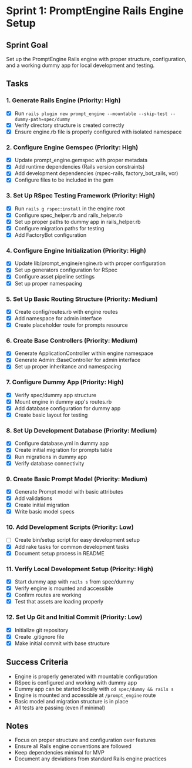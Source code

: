 # Sprint 1: PromptEngine Rails Engine Setup

## Sprint Goal

Set up the PromptEngine Rails engine with proper structure, configuration, and a working dummy app
for local development and testing.

## Tasks

### 1. Generate Rails Engine (Priority: High)

- [x] Run `rails plugin new prompt_engine --mountable --skip-test --dummy-path=spec/dummy`
- [x] Verify directory structure is created correctly
- [x] Ensure engine.rb file is properly configured with isolated namespace

### 2. Configure Engine Gemspec (Priority: High)

- [x] Update prompt_engine.gemspec with proper metadata
- [x] Add runtime dependencies (Rails version constraints)
- [x] Add development dependencies (rspec-rails, factory_bot_rails, vcr)
- [x] Configure files to be included in the gem

### 3. Set Up RSpec Testing Framework (Priority: High)

- [x] Run `rails g rspec:install` in the engine root
- [x] Configure spec_helper.rb and rails_helper.rb
- [x] Set up proper paths to dummy app in rails_helper.rb
- [x] Configure migration paths for testing
- [x] Add FactoryBot configuration

### 4. Configure Engine Initialization (Priority: High)

- [x] Update lib/prompt_engine/engine.rb with proper configuration
- [x] Set up generators configuration for RSpec
- [x] Configure asset pipeline settings
- [x] Set up proper namespacing

### 5. Set Up Basic Routing Structure (Priority: Medium)

- [x] Create config/routes.rb with engine routes
- [x] Add namespace for admin interface
- [x] Create placeholder route for prompts resource

### 6. Create Base Controllers (Priority: Medium)

- [x] Generate ApplicationController within engine namespace
- [x] Generate Admin::BaseController for admin interface
- [x] Set up proper inheritance and namespacing

### 7. Configure Dummy App (Priority: High)

- [x] Verify spec/dummy app structure
- [x] Mount engine in dummy app's routes.rb
- [x] Add database configuration for dummy app
- [x] Create basic layout for testing

### 8. Set Up Development Database (Priority: Medium)

- [x] Configure database.yml in dummy app
- [x] Create initial migration for prompts table
- [x] Run migrations in dummy app
- [x] Verify database connectivity

### 9. Create Basic Prompt Model (Priority: Medium)

- [x] Generate Prompt model with basic attributes
- [x] Add validations
- [x] Create initial migration
- [x] Write basic model specs

### 10. Add Development Scripts (Priority: Low)

- [ ] Create bin/setup script for easy development setup
- [x] Add rake tasks for common development tasks
- [x] Document setup process in README

### 11. Verify Local Development Setup (Priority: High)

- [x] Start dummy app with `rails s` from spec/dummy
- [x] Verify engine is mounted and accessible
- [x] Confirm routes are working
- [x] Test that assets are loading properly

### 12. Set Up Git and Initial Commit (Priority: Low)

- [x] Initialize git repository
- [x] Create .gitignore file
- [x] Make initial commit with base structure

## Success Criteria

- Engine is properly generated with mountable configuration
- RSpec is configured and working with dummy app
- Dummy app can be started locally with `cd spec/dummy && rails s`
- Engine is mounted and accessible at `/prompt_engine` route
- Basic model and migration structure is in place
- All tests are passing (even if minimal)

## Notes

- Focus on proper structure and configuration over features
- Ensure all Rails engine conventions are followed
- Keep dependencies minimal for MVP
- Document any deviations from standard Rails engine practices
